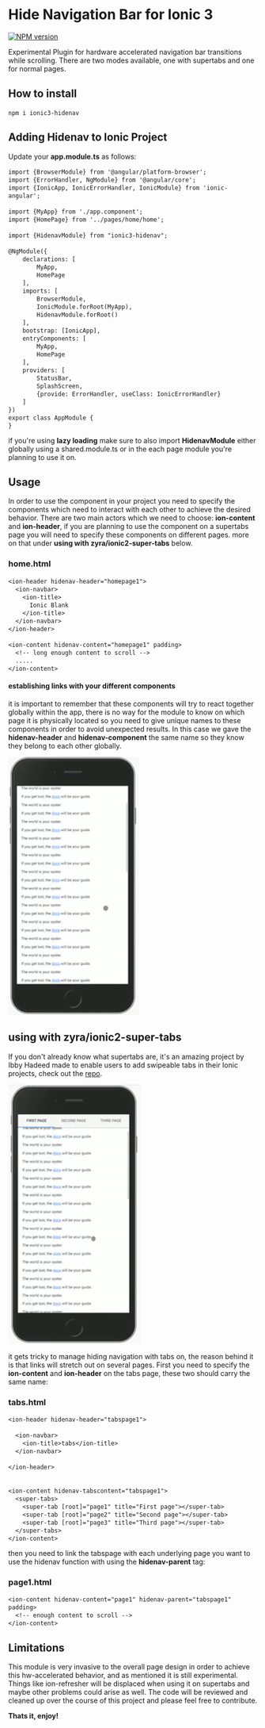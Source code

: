 # Hide Navigation Bar for Ionic 3

[![NPM version][npm-image]][npm-url]

Experimental Plugin for hardware accelerated navigation bar transitions while scrolling. There are two modes available, one with supertabs and one for normal pages.

## How to install

```
npm i ionic3-hidenav
```

## Adding Hidenav to Ionic Project

Update your **app.module.ts** as follows:

```
import {BrowserModule} from '@angular/platform-browser';
import {ErrorHandler, NgModule} from '@angular/core';
import {IonicApp, IonicErrorHandler, IonicModule} from 'ionic-angular';

import {MyApp} from './app.component';
import {HomePage} from '../pages/home/home';

import {HidenavModule} from "ionic3-hidenav";

@NgModule({
    declarations: [
        MyApp,
        HomePage
    ],
    imports: [
        BrowserModule,
        IonicModule.forRoot(MyApp),
        HidenavModule.forRoot()
    ],
    bootstrap: [IonicApp],
    entryComponents: [
        MyApp,
        HomePage
    ],
    providers: [
        StatusBar,
        SplashScreen,
        {provide: ErrorHandler, useClass: IonicErrorHandler}
    ]
})
export class AppModule {
}

```
if you're using **lazy loading** make sure to also import **HidenavModule** either globally using a shared.module.ts or in the each page module you're planning to use it on.
## Usage
In order to use the component in your project you need to specify the components which need to interact with each other to achieve the desired behavior.
There are two main actors which we need to choose: **ion-content** and **ion-header**, if you are planning to use the component on a supertabs page you will need to specify these components on different pages. more on that under **using with zyra/ionic2-super-tabs** below.

### home.html
```
<ion-header hidenav-header="homepage1">
  <ion-navbar>
    <ion-title>
      Ionic Blank
    </ion-title>
  </ion-navbar>
</ion-header>

<ion-content hidenav-content="homepage1" padding>
  <!-- long enough content to scroll -->
  .....
</ion-content>

```
#### establishing links with your different components
it is important to remember that these components will try to react together globally within the app, there is no way for the module to know on which page it is physically located so you need to give unique names to these components in order to avoid unexpected results. In this case we gave the **hidenav-header** and **hidenav-component** the same name so they know they belong to each other globally.

![](https://github.com/heidji/readme-content/blob/master/ezgif-1-158630fd5e77.gif?raw=true)

## using with zyra/ionic2-super-tabs
If you don't already know what supertabs are, it's an amazing project by Ibby Hadeed made to enable users to add swipeable tabs in their Ionic projects, check out the [repo](https://github.com/zyra/ionic2-super-tabs/).

![](https://github.com/heidji/readme-content/blob/master/ezgif-1-438aab70caaf.gif?raw=true)

it gets tricky to manage hiding navigation with tabs on, the reason behind it is that links will stretch out on several pages.
First you need to specify the **ion-content** and **ion-header** on the tabs page, these two should carry the same name:

### tabs.html
```
<ion-header hidenav-header="tabspage1">

  <ion-navbar>
    <ion-title>tabs</ion-title>
  </ion-navbar>

</ion-header>


<ion-content hidenav-tabscontent="tabspage1">
  <super-tabs>
    <super-tab [root]="page1" title="First page"></super-tab>
    <super-tab [root]="page2" title="Second page"></super-tab>
    <super-tab [root]="page3" title="Third page"></super-tab>
  </super-tabs>
</ion-content>
```
then you need to link the tabspage with each underlying page you want to use the hidenav function with using the **hidenav-parent** tag:

### page1.html

```
<ion-content hidenav-content="page1" hidenav-parent="tabspage1" padding>
  <!-- enough content to scroll -->
</ion-content>

```

## Limitations
This module is very invasive to the overall page design in order to achieve this hw-accelerated behavior, and as mentioned it is still experimental. Things like ion-refresher will be displaced when using it on supertabs and maybe other problems could arise as well. The code will be reviewed and cleaned up over the course of this project and please feel free to contribute.

**Thats it, enjoy!**

[npm-url]: https://npmjs.org/package/ionic3-hidenav
[npm-image]: https://img.shields.io/badge/npm-0.0.6-green.svg